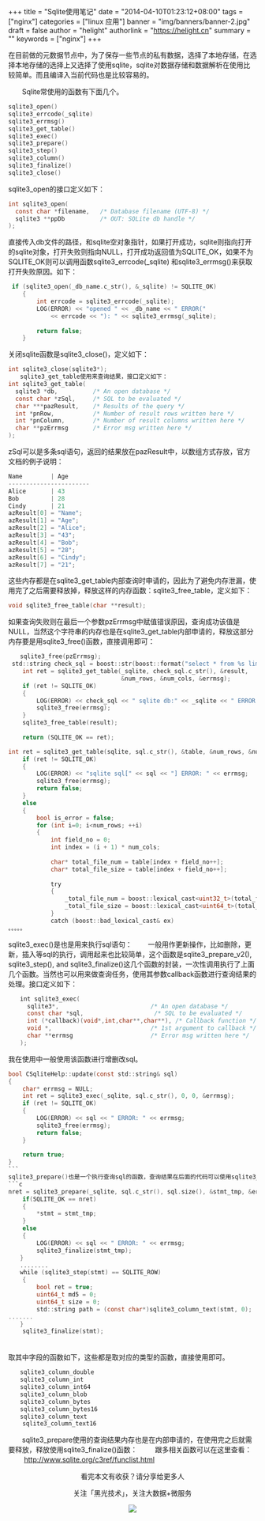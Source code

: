 +++
title = "Sqlite使用笔记"
date = "2014-04-10T01:23:12+08:00"
tags = ["nginx"]
categories = ["linux 应用"]
banner = "img/banners/banner-2.jpg"
draft = false
author = "helight"
authorlink = "https://helight.cn"
summary = ""
keywords = ["nginx"]
+++

在目前做的元数据节点中，为了保存一些节点的私有数据，选择了本地存储，在选择本地存储的选择上又选择了使用sqlite，sqlite对数据存储和数据解析在使用比较简单。而且编译入当前代码也是比较容易的。
<!--more-->
　　Sqlite常使用的函数有下面几个。
```c
sqlite3_open()
sqlite3_errcode(_sqlite) 
sqlite3_errmsg()
sqlite3_get_table()
sqlite3_exec()
sqlite3_prepare()
sqlite3_step()
sqlite3_column()
sqlite3_finalize()
sqlite3_close()
```
sqlite3_open的接口定义如下：
```c
int sqlite3_open(
  const char *filename,   /* Database filename (UTF-8) */
  sqlite3 **ppDb          /* OUT: SQLite db handle */
);
```
直接传入db文件的路径，和sqlite空对象指针，如果打开成功，sqlite则指向打开的sqlite对象，打开失败则指向NULL，打开成功返回值为SQLITE_OK，如果不为SQLITE_OK则可以调用函数sqlite3_errcode(_sqlite) 和sqlite3_errmsg()来获取打开失败原因。如下：
```c
 if (sqlite3_open(_db_name.c_str(), &_sqlite) != SQLITE_OK)                                      
    {                                                                                               
        int errcode = sqlite3_errcode(_sqlite);                                                     
        LOG(ERROR) << "opened " << _db_name << " ERROR("                                            
            << errcode << "): " << sqlite3_errmsg(_sqlite);                                         
                                                                                                    
        return false;                                                                               
    } 
```
关闭sqlite函数是sqlite3_close()，定义如下：
```c
int sqlite3_close(sqlite3*);
　　sqlite3_get_table使用来查询结果，接口定义如下：
int sqlite3_get_table(
  sqlite3 *db,          /* An open database */
  const char *zSql,     /* SQL to be evaluated */
  char ***pazResult,    /* Results of the query */
  int *pnRow,           /* Number of result rows written here */
  int *pnColumn,        /* Number of result columns written here */
  char **pzErrmsg       /* Error msg written here */
);
```
zSql可以是多条sql语句，返回的结果放在pazResult中，以数组方式存放，官方文档的例子说明：
```c
Name        | Age
-----------------------
Alice       | 43
Bob         | 28
Cindy       | 21
azResult[0] = "Name";
azResult[1] = "Age";
azResult[2] = "Alice";
azResult[3] = "43";
azResult[4] = "Bob";
azResult[5] = "28";
azResult[6] = "Cindy";
azResult[7] = "21";
```

这些内存都是在sqlite3_get_table内部查询时申请的，因此为了避免内存泄漏，使用完了之后需要释放掉，释放这样的内存函数：sqlite3_free_table，定义如下：
```c
void sqlite3_free_table(char **result);
```
如果查询失败则在最后一个参数pzErrmsg中赋值错误原因，查询成功该值是NULL，当然这个字符串的内存也是在sqlite3_get_table内部申请的，释放这部分内存要是用sqlite3_free()函数，直接调用即可：
```c
　　sqlite3_free(pzErrmsg);
 std::string check_sql = boost::str(boost::format("select * from %s limit 1;") % tbname);        
    int ret = sqlite3_get_table(_sqlite, check_sql.c_str(), &result,                                
                                &num_rows, &num_cols, &errmsg);                                     
    if (ret != SQLITE_OK)                                                                           
    {                                                                                               
        LOG(ERROR) << check_sql << " sqlite db:" << _sqlite << " ERROR: " << errmsg;                
        sqlite3_free(errmsg);                                                                       
    }                                                                                               
    sqlite3_free_table(result);                                                                     
                                                                                                    
    return (SQLITE_OK == ret); 　

int ret = sqlite3_get_table(sqlite, sql.c_str(), &table, &num_rows, &num_cols, &errmsg);        
    if (ret != SQLITE_OK)                                                                           
    {                                                                                               
        LOG(ERROR) << "sqlite sql[" << sql << "] ERROR: " << errmsg;                                
        sqlite3_free(errmsg);                                                                       
        return false;                                                                               
    }                                                                                               
    else                                                                                            
    {                                                                                               
        bool is_error = false;                                                                      
        for (int i=0; i<num_rows; ++i)                                                              
        {                                                                                           
            int field_no = 0;                                                                       
            int index = (i + 1) * num_cols;                                                         
                                                                                                    
            char* total_file_num = table[index + field_no++];                                       
            char* total_file_size = table[index + field_no++];                                      
                                                                                                    
            try                                                                                     
            {                                                                                       
                _total_file_num = boost::lexical_cast<uint32_t>(total_file_num);                    
                _total_file_size = boost::lexical_cast<uint64_t>(total_file_size);                  
            }                                                                                       
            catch (boost::bad_lexical_cast& ex)     
。。。。。                               
```

sqlite3_exec()是也是用来执行sql语句：
　　一般用作更新操作，比如删除，更新，插入等sql的执行，调用起来也比较简单，这个函数是sqlite3_prepare_v2(), sqlite3_step(), and sqlite3_finalize()这几个函数的封装，一次性调用执行了上面几个函数。当然也可以用来做查询任务，使用其参数callback函数进行查询结果的处理。接口定义如下：
```c
　　int sqlite3_exec(
　　  sqlite3*,                          /* An open database */
　　  const char *sql,                    /* SQL to be evaluated */
　　  int (*callback)(void*,int,char**,char**), /* Callback function */
　　  void *,                            /* 1st argument to callback */
　　  char **errmsg                      /* Error msg written here */
　　);
```
我在使用中一般使用该函数进行增删改sql。
```c
bool CSqliteHelp::update(const std::string& sql)                                                    
{                                                                                                   
    char* errmsg = NULL;                                                                            
    int ret = sqlite3_exec(_sqlite, sql.c_str(), 0, 0, &errmsg);                                    
    if (ret != SQLITE_OK)                                                                           
    {                                                                                               
        LOG(ERROR) << sql << " ERROR: " << errmsg;                                                  
        sqlite3_free(errmsg);                                                                       
        return false;                                                                               
    }                                                                                               
                                                                                                    
    return true;                                                                                    
}
```　
sqlite3_prepare()也是一个执行查询sql的函数，查询结果在后面的代码可以使用sqlite3_step() 逐条取出使用，每次取结果集中的一行。
```c
nret = sqlite3_prepare(_sqlite, sql.c_str(), sql.size(), &stmt_tmp, &errmsg);                   
    if(SQLITE_OK == nret)                                                                           
    {                                                                                               
        *stmt = stmt_tmp;                                                                           
    }                                                                                               
    else                                                                                            
    {                                                                                               
        LOG(ERROR) << sql << " ERROR: " << errmsg;                                                  
        sqlite3_finalize(stmt_tmp);                                                                 
　　} 
　　........
　　while (sqlite3_step(stmt) == SQLITE_ROW)                                                        
    {                                                                                               
        bool ret = true;                                                                            
        uint64_t md5 = 0;                                                                           
        uint64_t size = 0;                                                                          
        std::string path = (const char*)sqlite3_column_text(stmt, 0);  
.......
　　}
    sqlite3_finalize(stmt);  
```
　　    
取其中字段的函数如下，这些都是取对应的类型的函数，直接使用即可。
```c
　　sqlite3_column_double
　　sqlite3_column_int
　　sqlite3_column_int64
　　sqlite3_column_blob
　　sqlite3_column_bytes
　　sqlite3_column_bytes16
　　sqlite3_column_text
    sqlite3_column_text16
```
　　sqlite3_prepare使用的查询结果内存也是在内部申请的，在使用完之后就需要释放，释放使用sqlite3_finalize()函数：
　　
跟多相关函数可以在这里查看：
　　
http://www.sqlite.org/c3ref/funclist.html

<center>
看完本文有收获？请分享给更多人<br>

关注「黑光技术」，关注大数据+微服务<br>

![](/img/qrcode_helight_tech.jpg)
</center>
